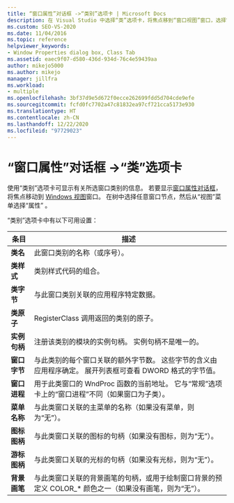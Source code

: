 ```yaml
---
title: “窗口属性”对话框 ->“类别”选项卡 | Microsoft Docs
description: 在 Visual Studio 中选择“类”选项卡，将焦点移到“窗口视图”窗口，选择窗口节点，然后选择“查看”>“属性”以查看“窗口属性”对话框。
ms.custom: SEO-VS-2020
ms.date: 11/04/2016
ms.topic: reference
helpviewer_keywords:
- Window Properties dialog box, Class Tab
ms.assetid: eaec9f07-d580-436d-934d-76c4e59439aa
author: mikejo5000
ms.author: mikejo
manager: jillfra
ms.workload:
- multiple
ms.openlocfilehash: 3bf37d9e5d672f0ecce262699fdd5d704cde9efe
ms.sourcegitcommit: fcfd0fc7702a47c81832ea97cf721cca5173e930
ms.translationtype: HT
ms.contentlocale: zh-CN
ms.lasthandoff: 12/22/2020
ms.locfileid: "97729023"
---
```

# <a name="class-tab-window-properties-dialog-box"></a>“窗口属性”对话框 ->“类”选项卡
使用“类别”选项卡可显示有关所选窗口类别的信息。 若要显示[窗口属性对话框](../debugger/window-properties-dialog-box.md)，将焦点移动到 [Windows 视图](../debugger/windows-view.md)窗口。 在树中选择任意窗口节点，然后从“视图”菜单选择“属性” 。

 “类别”选项卡中有以下可用设置：

|条目|描述|
|-----------|-----------------|
|**类名**|此窗口类别的名称（或序号）。|
|**类样式**|类别样式代码的组合。|
|**类字节**|与此窗口类别关联的应用程序特定数据。|
|**类原子**|RegisterClass 调用返回的类别的原子。|
|**实例句柄**|注册该类别的模块的实例句柄。 实例句柄不是唯一的。|
|**窗口字节**|与此类别的每个窗口关联的额外字节数。 这些字节的含义由应用程序确定。 展开列表框可查看 DWORD 格式的字节值。|
|**窗口进程**|用于此类窗口的 WndProc 函数的当前地址。 它与“常规”选项卡上的“窗口进程”不同（如果窗口为子类）。|
|**菜单名称**|与此类窗口关联的主菜单的名称（如果没有菜单，则为“无”）。|
|**图标图柄**|与此类窗口关联的图标的句柄（如果没有图标，则为“无”）。|
|**游标图柄**|与此类窗口关联的光标的句柄（如果没有光标，则为“无”）。|
|**背景画笔**|与此类窗口关联的背景画笔的句柄，或用于绘制窗口背景的预定义 COLOR_* 颜色之一（如果没有画笔，则为“无”）。|